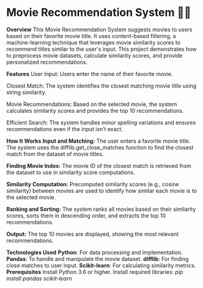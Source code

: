 # Movie Recommendation System 🎥✨

**Overview**
This Movie Recommendation System suggests movies to users based on their favorite movie title. It uses content-based filtering, a machine-learning technique that leverages movie similarity scores to recommend titles similar to the user's input. This project demonstrates how to preprocess movie datasets, calculate similarity scores, and provide personalized recommendations.

**Features**
User Input: Users enter the name of their favorite movie.

Closest Match: The system identifies the closest matching movie title using string similarity.

Movie Recommendations: Based on the selected movie, the system calculates similarity scores and provides the top 10 recommendations.

Efficient Search: The system handles minor spelling variations and ensures recommendations even if the input isn’t exact.

**How It Works**
**Input and Matching:**
The user enters a favorite movie title. The system uses the difflib.get_close_matches function to find the closest match from the dataset of movie titles.

**Finding Movie Index:**
The movie ID of the closest match is retrieved from the dataset to use in similarity score computations.

**Similarity Computation:**
Precomputed similarity scores (e.g., cosine similarity) between movies are used to identify how similar each movie is to the selected movie.

**Ranking and Sorting:**
The system ranks all movies based on their similarity scores, sorts them in descending order, and extracts the top 10 recommendations.

**Output:**
The top 10 movies are displayed, showing the most relevant recommendations.

**Technologies Used**
**Python**: For data processing and implementation.
**Pandas**: To handle and manipulate the movie dataset.
**difflib**: For finding close matches to user input.
**Scikit-learn**: For calculating similarity metrics.
**Prerequisites**
Install Python 3.6 or higher.
Install required libraries:
_pip install pandas scikit-learn_
